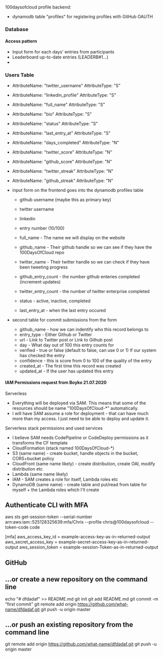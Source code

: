 100daysofcloud profile backend:
- dynamodb table "profiles" for registering profiles with GitHub OAUTH


### Database
#### Access pattern
- Input form for each days' entries from participants
- Leaderboard up-to-date entries (LEADERB#1...)
- 

### Users Table
- 
  AttributeName: "twitter_username"
  AttributeType: "S"
- 
  AttributeName: "linkedin_profile"
  AttributeType: "S"
- 
  AttributeName: "full_name"
  AttributeType: "S"
- 
  AttributeName: "bio"
  AttributeType: "S"
- 
  AttributeName: "status"
  AttributeType: "S"
- 
  AttributeName: "last_entry_at"
  AttributeType: "S"
- 
  AttributeName: "days_completed"
  AttributeType: "N"
- 
  AttributeName: "twitter_score"
  AttributeType: "N"
- 
  AttributeName: "github_score"
  AttributeType: "N"
- 
  AttributeName: "twitter_streak"
  AttributeType: "N"
- 
  AttributeName: "github_streak"
  AttributeType: "N"

- input form on the frontend goes into the dynamodb profiles table
	- github username (maybe this as primary key)
	- twitter username
	- linkedin
	- entry number (10/100)

	- full_name - The name we will display on the website
	- github_name - Their github handle so we can see if they have the 100DaysOfCloud repo
	- twitter_name - Their twitter handle so we can check if they have been tweeting progress
	- github_entry_count - the number github enteries completed (increment updates)
	- twitter_entry_count - the number of twitter enterprise completed
	- status - active, inactive, completed
	- last_entry_at - when the last entry occured

- second table for commit submissions from the form
	- github_name - how we can indentify who this record belongs to
	- entry_type - Either Github or Twitter
	- url - Link to Twitter post or Link to Github post
	- day - What day out of 100 this entry counts for
	- verified - true or false (default to false, can use 0 or 1) If our system has checked the entry
	- confidence - this is score from 0 to 100 of the quality of the entry
	- created_at - The first time this record was created
	- updated_at - If the user has updated this entry

#### IAM Permissions request from Boyko 21.07.2020
Serverless
- Everything will be deployed via SAM. This means that some of the resources should be name "100DaysOfCloud-*" automatically.
- I will have SAM assume a role for deployment - that can have much more than my access. I just need to be able to deploy and update it.

Serverless stack permissions and used services
- I believe SAM needs CodePipeline or CodeDeploy permissions as it transforms the CF template
- CloudFormation (stack named 100DaysOfCloud-*)
- S3 (same name) - create bucket, handle objects in the bucket, CORS+bucket policy
- CloudFront (same name likely) - create distribution, create OAI, modify distribution etc
- Lambda (same name likely)
- IAM - SAM creates a role for itself, Lambda roles etc
- DynamoDB (same name) - create table and put/read from table for myself + the Lambda roles which I'll create


## Authenticate CLI with MFA
aws sts get-session-token --serial-number arn:aws:iam::525128325639:mfa/Chris --profile chris@100daysofcloud --token-code code

[mfa]
aws_access_key_id = example-access-key-as-in-returned-output
aws_secret_access_key = example-secret-access-key-as-in-returned-output
aws_session_token = example-session-Token-as-in-returned-output


## GitHub
…or create a new repository on the command line
---
echo "# dfdadaf" >> README.md
git init
git add README.md
git commit -m "first commit"
git remote add origin https://github.com/what-name/dfdadaf.git
git push -u origin master
                

…or push an existing repository from the command line
---
git remote add origin https://github.com/what-name/dfdadaf.git
git push -u origin master